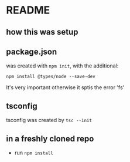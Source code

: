 # README

## how this was setup

## package.json

was created with `npm init`, with the additional:

```
npm install @types/node --save-dev
```
It's very important otherwise it sptis the error 'fs'

## tsconfig

tsconfig was created by `tsc --init`

## in a freshly cloned repo

- run `npm install`





<!--
npm install marked @marked/fs
npm install request
npm install socket.io
npm install typescript
npm install underscore
-->

